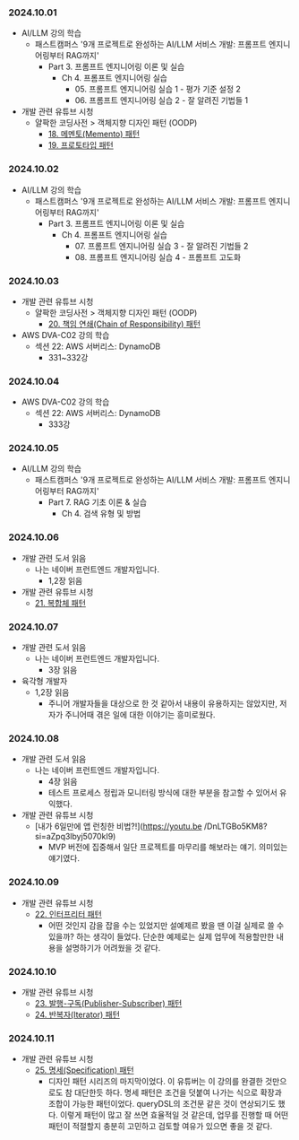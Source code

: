 ### 2024.10.01
- AI/LLM 강의 학습
  - 패스트캠퍼스 '9개 프로젝트로 완성하는 AI/LLM 서비스 개발: 프롬프트 엔지니어링부터 RAG까지'
    - Part 3. 프롬프트 엔지니어링 이론 및 실습
      - Ch 4. 프롬프트 엔지니어링 실습
        - 05\. 프롬프트 엔지니어링 실습 1 - 평가 기준 설정 2
        - 06\. 프롬프트 엔지니어링 실습 2 - 잘 알려진 기법들 1
- 개발 관련 유튜브 시청
  - 얄팍한 코딩사전 > 객체지향 디자인 패턴 (OODP)
    - [18. 메멘토(Memento) 패턴](https://youtu.be/g5igwcSlrcQ?si=DA6pKwvyG6RM0WvM)
    - [19. 프로토타입 패턴](https://youtu.be/gvB6YGvUYPk?si=ZRuNItmzyDixiSf8)

### 2024.10.02
- AI/LLM 강의 학습
  - 패스트캠퍼스 '9개 프로젝트로 완성하는 AI/LLM 서비스 개발: 프롬프트 엔지니어링부터 RAG까지'
    - Part 3. 프롬프트 엔지니어링 이론 및 실습
      - Ch 4. 프롬프트 엔지니어링 실습
        - 07\. 프롬프트 엔지니어링 실습 3 - 잘 알려진 기법들 2
        - 08\. 프롬프트 엔지니어링 실습 4 - 프롬프트 고도화

### 2024.10.03
- 개발 관련 유튜브 시청
  - 얄팍한 코딩사전 > 객체지향 디자인 패턴 (OODP)
    - [20. 책임 연쇄(Chain of Responsibility) 패턴](https://youtu.be/5st_lnrJsPU?si=DpO0c-zJz-c74_Mh)
- AWS DVA-C02 강의 학습
  - 섹션 22: AWS 서버리스: DynamoDB
    - 331~332강

### 2024.10.04
- AWS DVA-C02 강의 학습
  - 섹션 22: AWS 서버리스: DynamoDB
    - 333강

### 2024.10.05
- AI/LLM 강의 학습
  - 패스트캠퍼스 '9개 프로젝트로 완성하는 AI/LLM 서비스 개발: 프롬프트 엔지니어링부터 RAG까지'
    - Part 7. RAG 기초 이론 & 실습
      - Ch 4. 검색 유형 및 방법

### 2024.10.06
- 개발 관련 도서 읽음
  - 나는 네이버 프런트엔드 개발자입니다.
    - 1,2장 읽음
- 개발 관련 유튜브 시청
  - [21. 복합체 패턴](https://youtu.be/SUW8PEm5ua8?si=VsewsqFM90FOVKfl)

### 2024.10.07
- 개발 관련 도서 읽음
  - 나는 네이버 프런트엔드 개발자입니다.
    - 3장 읽음
- 육각형 개발자
  - 1,2장 읽음
    - 주니어 개발자들을 대상으로 한 것 같아서 내용이 유용하지는 않았지만, 저자가 주니어때 겪은 일에 대한 이야기는 흥미로웠다.

### 2024.10.08
- 개발 관련 도서 읽음
  - 나는 네이버 프런트엔드 개발자입니다.
    - 4장 읽음
    - 테스트 프로세스 정립과 모니터링 방식에 대한 부분을 참고할 수 있어서 유익했다.
- 개발 관련 유튜브 시청
  - [내가 6일만에 앱 런칭한 비법?!](https://youtu.be /DnLTGBo5KM8?si=aZpq3lbyj5070kI9)
    - MVP 버전에 집중해서 일단 프로젝트를 마무리를 해보라는 얘기. 의미있는 얘기였다.

### 2024.10.09
- 개발 관련 유튜브 시청
  - [22. 인터프리터 패턴](https://youtu.be/2_J6w9-LDXc?si=ctbyOyk_YnTWSBLx)
    - 어떤 것인지 감을 잡을 수는 있었지만 설예제르 봤을 땐 이걸 실제로 쓸 수 있을까? 하는 생각이 들었다. 단순한 예제로는 실제 업무에 적용할만한 내용을 설명하기가 어려웠을 것 같다.

### 2024.10.10
- 개발 관련 유튜브 시청
  - [23. 발행-구독(Publisher-Subscriber) 패턴](https://youtu.be/V-AS7FkF_M8?si=xTu0y98kXAgSwlYs)
  - [24. 반복자(Iterator) 패턴](https://youtu.be/e5SQIDbTZm0?si=UerTj7xXvnvFMq1r)

### 2024.10.11
- 개발 관련 유튜브 시청
  - [25. 명세(Specification) 패턴](https://youtu.be/IVNDu2gxaGo?si=WFcmpQeWgt4xJlB3)
    - 디자인 패턴 시리즈의 마지막이었다. 이 유튜버는 이 강의를 완결한 것만으로도 참 대단한듯 하다. 명세 패턴은 조건을 덧붙여 나가는 식으로 확장과 조합이 가능한 패턴이었다. queryDSL의 조건문 같은 것이 연상되기도 했다. 이렇게 패턴이 많고 잘 쓰면 효율적일 것 같은데, 업무를 진행할 때 어떤 패턴이 적절할지 충분히 고민하고 검토할 여유가 있으면 좋을 것 같다.
